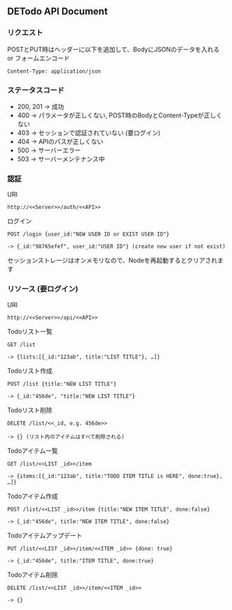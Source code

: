 ## DETodo API Document

### リクエスト

POSTとPUT時はヘッダーに以下を追加して、BodyにJSONのデータを入れる or フォームエンコード

    Content-Type: application/json

### ステータスコード

* 200, 201 -> 成功
* 400 -> パラメータが正しくない, POST時のBodyとContent-Typeが正しくない
* 403 -> セッションで認証されていない (要ログイン)
* 404 -> APIのパスが正しくない
* 500 -> サーバーエラー
* 503 -> サーバーメンテナンス中

### 認証

URI
    
    http://<<Server>>/auth/<<API>>
    
ログイン

    POST /login {user_id:"NEW USER ID or EXIST USER ID"}
    
    -> {_id:"98765efef", user_id:"USER ID"} (create new user if not exist)
    
セッションストレージはオンメモリなので、Nodeを再起動するとクリアされます

### リソース (要ログイン)

URI

    http://<<Server>>/api/<<API>>
    
Todoリスト一覧

    GET /list
    
    -> {lists:[{_id:"123ab", title:"LIST TITLE"}, …]}
    
Todoリスト作成

    POST /list {title:"NEW LIST TITLE"}
    
    -> {_id:"456de", "title:"NEW LIST TITLE"}
    
Todoリスト削除
    
    DELETE /list/<<_id, e.g. 456de>>
    
    -> {} (リスト内のアイテムはすべて削除される)
    
Todoアイテム一覧

    GET /list/<<LIST _id>>/item
    
    -> {items:[{_id:"123ab", title:"TODO ITEM TITLE is HERE", done:true}, …]}
    
Todoアイテム作成

    POST /list/<<LIST _id>>/item {title:"NEW ITEM TITLE", done:false}
    
    -> {_id:"456de", title:"NEW ITEM TITLE", done:false}
    
Todoアイテムアップデート

    PUT /list/<<LIST _id>>/item/<<ITEM _id>> {done: true}
    
    -> {_id:"456de", title:"ITEM TITLE", done:true}
    
Todoアイテム削除

    DELETE /list/<<LIST _id>>/item/<<ITEM _id>>
    
    -> {}
    
    